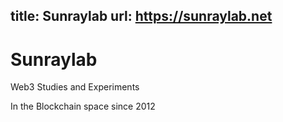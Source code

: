 title: Sunraylab
url: https://sunraylab.net
---
# Sunraylab

<p class="lead">Web3 Studies and Experiments</p>

In the Blockchain space since 2012
